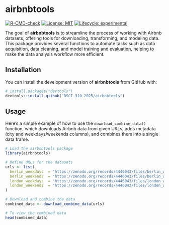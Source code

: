 
<!-- README.md is generated from README.Rmd. Please edit that file -->

# airbnbtools

<!-- badges: start -->
[![R-CMD-check](https://github.com/DSCI-310-2025/airbnbtools/actions/workflows/R-CMD-check.yaml/badge.svg)](https://github.com/DSCI-310-2025/airbnbtools/actions/workflows/R-CMD-check.yaml)
[![License: MIT](https://img.shields.io/badge/License-MIT-yellow.svg)](LICENSE)
[![Lifecycle: experimental](https://img.shields.io/badge/lifecycle-experimental-orange.svg)](https://www.tidyverse.org/lifecycle/)
<!-- badges: end -->

The goal of **airbnbtools** is to streamline the process of working with
Airbnb datasets, offering tools for downloading, transforming, and
modeling data. This package provides several functions to automate tasks
such as data acquisition, data cleaning, and model training and
evaluation, helping to make the data analysis workflow more efficient.

## Installation

You can install the development version of **airbnbtools** from GitHub
with:

``` r
# install.packages("devtools")
devtools::install_github("DSCI-310-2025/airbnbtools")
```

## Usage

Here’s a simple example of how to use the `download_combine_data()`
function, which downloads Airbnb data from given URLs, adds metadata
(city and weekdays/weekends columns), and combines them into a single
data frame.

``` r
# Load the airbnbtools package
library(airbnbtools)

# Define URLs for the datasets
urls <- list(
  berlin_weekdays  = "https://zenodo.org/records/4446043/files/berlin_weekdays.csv",
  berlin_weekends  = "https://zenodo.org/records/4446043/files/berlin_weekends.csv",
  london_weekdays  = "https://zenodo.org/records/4446043/files/london_weekdays.csv",
  london_weekends  = "https://zenodo.org/records/4446043/files/london_weekends.csv"
)

# Download and combine the data
combined_data <- download_combine_data(urls)

# To view the combined data
head(combined_data)
```
